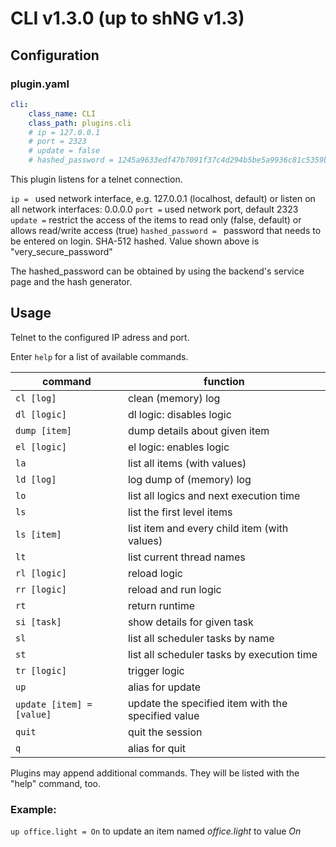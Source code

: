 # CLI v1.3.0 (up to shNG v1.3)

## Configuration

### plugin.yaml

```yaml
cli:
    class_name: CLI
    class_path: plugins.cli
    # ip = 127.0.0.1
    # port = 2323
    # update = false
    # hashed_password = 1245a9633edf47b7091f37c4d294b5be5a9936c81c5359b16d1c4833729965663f1943ef240959c53803fedef7ac19bd59c66ad7e7092d7dbf155ce45884607d
```

This plugin listens for a telnet connection.

``ip = `` used network interface, e.g. 127.0.0.1 (localhost, default) or listen on all network interfaces: 0.0.0.0
``port =`` used network port, default 2323
``update =`` restrict the access of the items to read only (false, default) or allows read/write access (true)
``hashed_password = `` password that needs to be entered on login. SHA-512 hashed. Value shown above is "very_secure_password"

The hashed_password can be obtained by using the backend's service page and the hash generator.

## Usage

Telnet to the configured IP adress and port.

Enter ``help`` for a list of available commands.

command | function
--- | ---
``cl [log]`` | clean (memory) log
``dl [logic]`` | dl logic: disables logic
``dump [item]`` | dump details about given item
``el [logic]`` | el logic: enables logic
``la`` | list all items (with values)
``ld [log]`` | log dump of (memory) log
``lo`` | list all logics and next execution time
``ls`` | list the first level items
``ls [item]`` | list item and every child item (with values)
``lt`` | list current thread names
``rl [logic]`` | reload logic
``rr [logic]`` | reload and run logic
``rt`` | return runtime
``si [task]`` | show details for given task
``sl`` | list all scheduler tasks by name
``st`` | list all scheduler tasks by execution time
``tr [logic]`` | trigger logic
``up`` | alias for update
``update [item] = [value]`` | update the specified item with the specified value
``quit`` | quit the session
``q`` | alias for quit

Plugins may append additional commands. They will be listed with the "help" command, too.

### Example:
``up office.light = On`` to update an item named _office.light_ to value _On_
